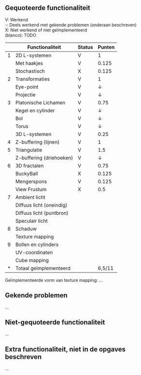 ## Gequoteerde functionaliteit

V: Werkend  
-: Deels werkend met gekende problemen (onderaan beschreven)  
X: Niet werkend of niet geïmplementeerd  
(blanco): TODO  


|   | Functionaliteit      | Status |Punten  |
|---|---------------------------|---|--------|
| 1 | 2D L-systemen             | V | 1      |
|   | Met haakjes               | V | 0.125  |
|   | Stochastisch              | X | 0.125  |
| 2 | Transformaties            | V | 1      |
|   | Eye-point                 | V | ↓      |
|   | Projectie                 | V | ↓      |
| 3 | Platonische Lichamen      | V | 0.75   |
|   | Kegel en cylinder         | V | ↓      |
|   | Bol                       | V | ↓      |
|   | Torus                     | V | ↓      |
|   | 3D L-systemen             | V | 0.25   |
| 4 | Z-buffering (lijnen)      | V | 1      |
| 5 | Triangulatie              | V | 1.5    |
|   | Z-buffering (driehoeken)  | V | ↓      |
| 6 | 3D fractalen              | V | 0.75   |
|   | BuckyBall                 | X | 0.125  |
|   | Mengerspons               | V | 0.125  |
|   | View Frustum              | X | 0.5    |
| 7 | Ambient licht             |   |        |
|   | Diffuus licht (oneindig)  |   |        |
|   | Diffuus licht (puntbron)  |   |        |
|   | Speculair licht           |   |        |
| 8 | Schaduw                   |   |        |
|   | Texture mapping           |   |        |
| 9 | Bollen en cylinders       |   |        |
|   | UV-coordinaten            |   |        |
|   | Cube mapping              |   |        |
| * | Totaal geimplementeerd    |   | 6,5/11 |

Geïmplementeerde vorm van texture mapping: ...

## Gekende problemen 
...
## Niet-gequoteerde functionaliteit
...

## Extra functionaliteit, niet in de opgaves beschreven
...

